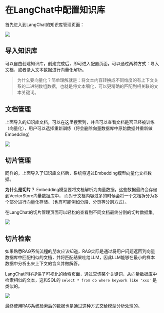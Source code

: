 # 在LangChat中配置知识库

首先进入到LangChat的知识库管理页面：

![](/server/kb1.png)

## 导入知识库

可以自由创建知识库，创建完成后，即可进入配置页面，可以通过两种方式：导入文档、或者录入文本数据进行向量化解析。

> 为什么要向量化？简单理解就是：将文本内容转换成不同维度的有上下文关系的二进制数组数据，也就是将文本细化，可以更精确的匹配到相关联的文本关键词。

## 文档管理

上面导入的知识库文档，可以在这里搜索到，并且可以查看文档是否已经被训练（向量化），用户可以选择重新训练（将会删除向量数据库中原始数据并重新做Embedding）

![](/server/kb2.png)

## 切片管理

同样的，上面导入了知识库文档后，系统将通过Embedding模型向量化文档数据。

**为什么是切片？** Embedding模型要将文档解析为向量数据，这些数据最终会存储到VectorStore向量数据库中，
而对于文档内容过多的时候会将一个文档拆分为多个部分进行向量化存储。（也有可能例如分段、分页等分割方式）。

在LangChat的切片管理页面可以轻松的查看到不同文档最终分割的切片数据集。

![](/server/kb3.png)

## 切片检索

如果熟悉RAG系统流程的朋友应该知道，RAG实际是通过将用户问题返回到向量数据库中匹配相似的文档，并将匹配结果吐给LLM，因此LLM能够在最小的样本数据中分析出来上下文的含义并做解答。

LangChat同样提供了可视化的检索页面，通过查询某个关键词，从向量数据库中检索相似的文本，这和SQL的 `select * from db where keywork like 'xxx'` 是类似的。

![](/server/kb4.png)

最终使用RAG系统检索后的数据也是通过这种方式交给模型分析处理的。


